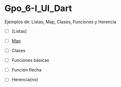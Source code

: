 # Gpo_6-I_UI_Dart
Ejemplos de: Listas, Map, Clases, Funciones y Herencia 
- [ ] [Listas]
- [ ] [Map](https://dartpad.dartlang.org/19d0cb42809c3180715bfa61524bfde6)

- [ ] Clases
- [ ] Funciones básicas 
- [ ] Función flecha 
- [ ] Herencia(no)

